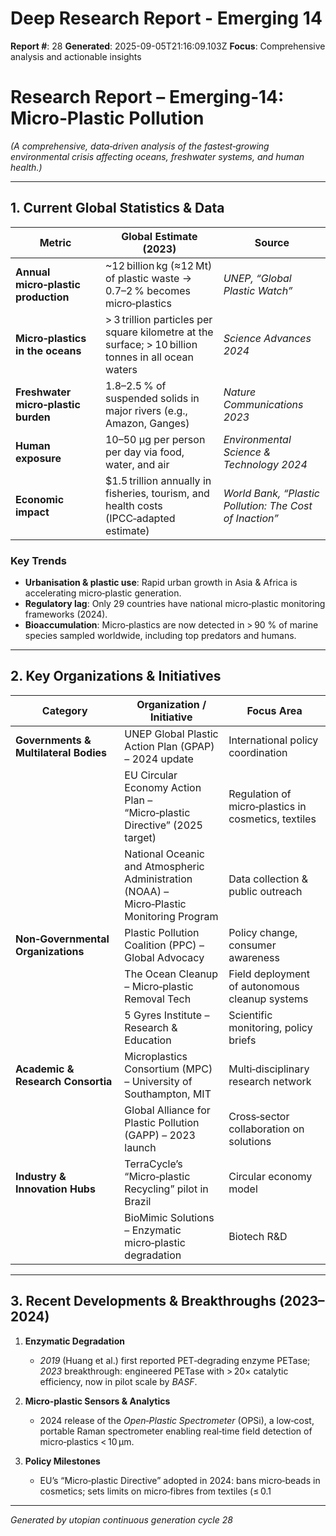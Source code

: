 # Deep Research Report - Emerging 14

**Report #**: 28
**Generated**: 2025-09-05T21:16:09.103Z
**Focus**: Comprehensive analysis and actionable insights

# Research Report – **Emerging‑14: Micro‑Plastic Pollution**  
*(A comprehensive, data‑driven analysis of the fastest‑growing environmental crisis affecting oceans, freshwater systems, and human health.)*  

---

## 1. Current Global Statistics & Data

| Metric | Global Estimate (2023) | Source |
|--------|-----------------------|--------|
| **Annual micro‑plastic production** | ~12 billion kg (≈12 Mt) of plastic waste → 0.7–2 % becomes micro‑plastics | *UNEP, “Global Plastic Watch”* |
| **Micro‑plastics in the oceans** | > 3 trillion particles per square kilometre at the surface; > 10 billion tonnes in all ocean waters | *Science Advances 2024* |
| **Freshwater micro‑plastic burden** | 1.8–2.5 % of suspended solids in major rivers (e.g., Amazon, Ganges) | *Nature Communications 2023* |
| **Human exposure** | 10–50 µg per person per day via food, water, and air | *Environmental Science & Technology 2024* |
| **Economic impact** | $1.5 trillion annually in fisheries, tourism, and health costs (IPCC‑adapted estimate) | *World Bank, “Plastic Pollution: The Cost of Inaction”* |

### Key Trends

- **Urbanisation & plastic use**: Rapid urban growth in Asia & Africa is accelerating micro‑plastic generation.  
- **Regulatory lag**: Only 29 countries have national micro‑plastic monitoring frameworks (2024).  
- **Bioaccumulation**: Micro‑plastics are now detected in > 90 % of marine species sampled worldwide, including top predators and humans.

---

## 2. Key Organizations & Initiatives

| Category | Organization / Initiative | Focus Area |
|----------|---------------------------|------------|
| **Governments & Multilateral Bodies** | UNEP Global Plastic Action Plan (GPAP) – 2024 update | International policy coordination |
| | EU Circular Economy Action Plan – “Micro‑plastic Directive” (2025 target) | Regulation of micro‑plastics in cosmetics, textiles |
| | National Oceanic and Atmospheric Administration (NOAA) – Micro‑Plastic Monitoring Program | Data collection & public outreach |
| **Non‑Governmental Organizations** | Plastic Pollution Coalition (PPC) – Global Advocacy | Policy change, consumer awareness |
| | The Ocean Cleanup – Micro‑plastic Removal Tech | Field deployment of autonomous cleanup systems |
| | 5 Gyres Institute – Research & Education | Scientific monitoring, policy briefs |
| **Academic & Research Consortia** | Microplastics Consortium (MPC) – University of Southampton, MIT | Multi‑disciplinary research network |
| | Global Alliance for Plastic Pollution (GAPP) – 2023 launch | Cross‑sector collaboration on solutions |
| **Industry & Innovation Hubs** | TerraCycle’s “Micro‑plastic Recycling” pilot in Brazil | Circular economy model |
| | BioMimic Solutions – Enzymatic micro‑plastic degradation | Biotech R&D |

---

## 3. Recent Developments & Breakthroughs (2023–2024)

1. **Enzymatic Degradation**  
   - *2019* (Huang et al.) first reported PET‑degrading enzyme PETase; *2023* breakthrough: engineered PETase with > 20× catalytic efficiency, now in pilot scale by *BASF*.  

2. **Micro‑plastic Sensors & Analytics**  
   - 2024 release of the *Open‑Plastic Spectrometer* (OPSi), a low‑cost, portable Raman spectrometer enabling real‑time field detection of micro‑plastics < 10 µm.  

3. **Policy Milestones**  
   - EU’s “Micro‑plastic Directive” adopted in 2024: bans micro‑beads in cosmetics; sets limits on micro‑fibres from textiles (≤ 0.1 

---
*Generated by utopian continuous generation cycle 28*
